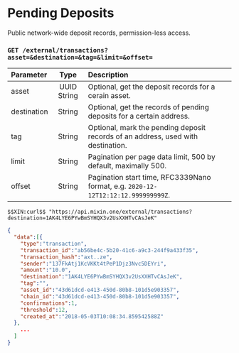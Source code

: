 # Pending Deposits

Public network-wide deposit records, permission-less access.

### `GET /external/transactions?asset=&destination=&tag=&limit=&offset=`

| Parameter | Type | Description |
| :----- | :----: | :---- |
| asset | UUID String | Optional, get the deposit records for a cerain asset. |
| destination | String | Optional, get the records of pending deposits for a certain address. |
| tag | String | Optional, mark the pending deposit records of an address, used with destination. |
| limit | String | Pagination per page data limit, 500 by default, maximally 500. |
| offset | String | Pagination start time, RFC3339Nano format, e.g. `2020-12-12T12:12:12.999999999Z`. |

```shell
$$XIN:curl$$ "https://api.mixin.one/external/transactions?destination=1AK4LYE6PYwBmSYHQX3v2UsXXHTvCAsJeK"
```

```json
{
  "data":[{
    "type":"transaction",
    "transaction_id":"ab56be4c-5b20-41c6-a9c3-244f9a433f35",
    "transaction_hash":"axt..ze",
    "sender":"137FkAtj1KcVKKt4tPeP1Djz3Nvc5DEYri",
    "amount":"10.0",
    "destination":"1AK4LYE6PYwBmSYHQX3v2UsXXHTvCAsJeK",
    "tag":"",
    "asset_id":"43d61dcd-e413-450d-80b8-101d5e903357",
    "chain_id":"43d61dcd-e413-450d-80b8-101d5e903357",
    "confirmations":1,
    "threshold":12,
    "created_at":"2018-05-03T10:08:34.859542588Z"
  },
    ...
  ]
}
```
